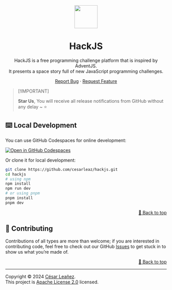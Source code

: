 <div align="center"><a name="readme-top"></a>

<img src="./public/favicon.svg" width="72" height="72" />

# HackJS

HackJS is a free programming challenge platform that is inspired by AdventJS. <br />
It presents a space story full of new JavaScript programming challenges. <br />

[Report Bug](https://github.com/cesarleaz/hackjs/issues) · [Request Feature](https://github.com/cesarleaz/hackjs/issues)

</div>

> \[!IMPORTANT]
>
> **Star Us**, You will receive all release notifications from GitHub without any delay \~ ⭐️

## ⌨️ Local Development

You can use GitHub Codespaces for online development:

[![Open in GitHub Codespaces](https://github.com/codespaces/badge.svg)](https://codespaces.new/cesarleaz/hackjs)

Or clone it for local development:

```sh
git clone https://github.com/cesarleaz/hackjs.git
cd hackjs
# using npm
npm install
npm run dev
# or using pnpm
pnpm install
pnpm dev
```

<div align="right">

[🔼 Back to top](#readme-top)

</div>

## 🤝 Contributing

Contributions of all types are more than welcome; if you are interested in contributing code, feel free to check out our GitHub [Issues](https://github.com/cesarleaz/hackjs/issues) to get stuck in to show us what you’re made of.

<div align="right">

[🔼 Back to top](#readme-top)

</div>

---

Copyright © 2024 [César Leañez](https://github.com/cesarleaz).
<br />
This project is [Apache License 2.0](./LICENSE) licensed.
